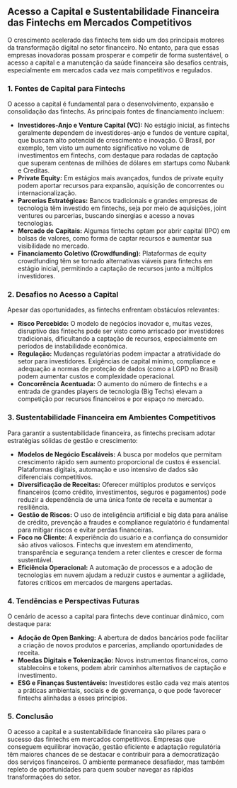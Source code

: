 ## Acesso a Capital e Sustentabilidade Financeira das Fintechs em Mercados Competitivos

O crescimento acelerado das fintechs tem sido um dos principais motores da transformação digital no setor financeiro. No entanto, para que essas empresas inovadoras possam prosperar e competir de forma sustentável, o acesso a capital e a manutenção da saúde financeira são desafios centrais, especialmente em mercados cada vez mais competitivos e regulados.

### 1. **Fontes de Capital para Fintechs**

O acesso a capital é fundamental para o desenvolvimento, expansão e consolidação das fintechs. As principais fontes de financiamento incluem:

- **Investidores-Anjo e Venture Capital (VC):** No estágio inicial, as fintechs geralmente dependem de investidores-anjo e fundos de venture capital, que buscam alto potencial de crescimento e inovação. O Brasil, por exemplo, tem visto um aumento significativo no volume de investimentos em fintechs, com destaque para rodadas de captação que superam centenas de milhões de dólares em startups como Nubank e Creditas.
- **Private Equity:** Em estágios mais avançados, fundos de private equity podem aportar recursos para expansão, aquisição de concorrentes ou internacionalização.
- **Parcerias Estratégicas:** Bancos tradicionais e grandes empresas de tecnologia têm investido em fintechs, seja por meio de aquisições, joint ventures ou parcerias, buscando sinergias e acesso a novas tecnologias.
- **Mercado de Capitais:** Algumas fintechs optam por abrir capital (IPO) em bolsas de valores, como forma de captar recursos e aumentar sua visibilidade no mercado.
- **Financiamento Coletivo (Crowdfunding):** Plataformas de equity crowdfunding têm se tornado alternativas viáveis para fintechs em estágio inicial, permitindo a captação de recursos junto a múltiplos investidores.

### 2. **Desafios no Acesso a Capital**

Apesar das oportunidades, as fintechs enfrentam obstáculos relevantes:

- **Risco Percebido:** O modelo de negócios inovador e, muitas vezes, disruptivo das fintechs pode ser visto como arriscado por investidores tradicionais, dificultando a captação de recursos, especialmente em períodos de instabilidade econômica.
- **Regulação:** Mudanças regulatórias podem impactar a atratividade do setor para investidores. Exigências de capital mínimo, compliance e adequação a normas de proteção de dados (como a LGPD no Brasil) podem aumentar custos e complexidade operacional.
- **Concorrência Acentuada:** O aumento do número de fintechs e a entrada de grandes players de tecnologia (Big Techs) elevam a competição por recursos financeiros e por espaço no mercado.

### 3. **Sustentabilidade Financeira em Ambientes Competitivos**

Para garantir a sustentabilidade financeira, as fintechs precisam adotar estratégias sólidas de gestão e crescimento:

- **Modelos de Negócio Escaláveis:** A busca por modelos que permitam crescimento rápido sem aumento proporcional de custos é essencial. Plataformas digitais, automação e uso intensivo de dados são diferenciais competitivos.
- **Diversificação de Receitas:** Oferecer múltiplos produtos e serviços financeiros (como crédito, investimentos, seguros e pagamentos) pode reduzir a dependência de uma única fonte de receita e aumentar a resiliência.
- **Gestão de Riscos:** O uso de inteligência artificial e big data para análise de crédito, prevenção a fraudes e compliance regulatório é fundamental para mitigar riscos e evitar perdas financeiras.
- **Foco no Cliente:** A experiência do usuário e a confiança do consumidor são ativos valiosos. Fintechs que investem em atendimento, transparência e segurança tendem a reter clientes e crescer de forma sustentável.
- **Eficiência Operacional:** A automação de processos e a adoção de tecnologias em nuvem ajudam a reduzir custos e aumentar a agilidade, fatores críticos em mercados de margens apertadas.

### 4. **Tendências e Perspectivas Futuras**

O cenário de acesso a capital para fintechs deve continuar dinâmico, com destaque para:

- **Adoção de Open Banking:** A abertura de dados bancários pode facilitar a criação de novos produtos e parcerias, ampliando oportunidades de receita.
- **Moedas Digitais e Tokenização:** Novos instrumentos financeiros, como stablecoins e tokens, podem abrir caminhos alternativos de captação e investimento.
- **ESG e Finanças Sustentáveis:** Investidores estão cada vez mais atentos a práticas ambientais, sociais e de governança, o que pode favorecer fintechs alinhadas a esses princípios.

### 5. **Conclusão**

O acesso a capital e a sustentabilidade financeira são pilares para o sucesso das fintechs em mercados competitivos. Empresas que conseguem equilibrar inovação, gestão eficiente e adaptação regulatória têm maiores chances de se destacar e contribuir para a democratização dos serviços financeiros. O ambiente permanece desafiador, mas também repleto de oportunidades para quem souber navegar as rápidas transformações do setor.